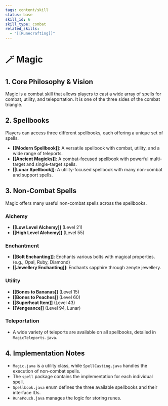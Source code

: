```yaml
---
tags: content/skill
status: base
skill_id: 6
skill_type: combat
related_skills:
  - "[[Runecrafting]]"
---
```


# 🪄 Magic

## 1. Core Philosophy & Vision
Magic is a combat skill that allows players to cast a wide array of spells for combat, utility, and teleportation. It is one of the three sides of the combat triangle.

## 2. Spellbooks
Players can access three different spellbooks, each offering a unique set of spells.

-   **[[Modern Spellbook]]**: A versatile spellbook with combat, utility, and a wide range of teleports.
-   **[[Ancient Magicks]]**: A combat-focused spellbook with powerful multi-target and single-target spells.
-   **[[Lunar Spellbook]]**: A utility-focused spellbook with many non-combat and support spells.

## 3. Non-Combat Spells
Magic offers many useful non-combat spells across the spellbooks.

### Alchemy
-   **[[Low Level Alchemy]]** (Level 21)
-   **[[High Level Alchemy]]** (Level 55)

### Enchantment
-   **[[Bolt Enchanting]]**: Enchants various bolts with magical properties. (e.g., Opal, Ruby, Diamond)
-   **[[Jewellery Enchanting]]**: Enchants sapphire through zenyte jewellery.

### Utility
-   **[[Bones to Bananas]]** (Level 15)
-   **[[Bones to Peaches]]** (Level 60)
-   **[[Superheat Item]]** (Level 43)
-   **[[Vengeance]]** (Level 94, Lunar)

### Teleportation
-   A wide variety of teleports are available on all spellbooks, detailed in `MagicTeleports.java`.

## 4. Implementation Notes
-   `Magic.java` is a utility class, while `SpellCasting.java` handles the execution of non-combat spells.
-   The `spell` package contains the implementation for each individual spell.
-   `Spellbook.java` enum defines the three available spellbooks and their interface IDs.
-   `RunePouch.java` manages the logic for storing runes.